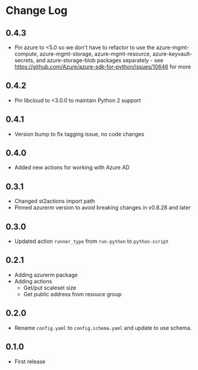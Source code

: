 # Change Log

## 0.4.3

- Pin azure to <5.0 so we don't have to refactor to use the azure-mgmt-compute,
  azure-mgmt-storage, azure-mgmt-resource, azure-keyvault-secrets, and
  azure-storage-blob packages separately - see
  https://github.com/Azure/azure-sdk-for-python/issues/10646 for more

## 0.4.2

- Pin libcloud to <3.0.0 to maintain Python 2 support

## 0.4.1

- Version bump to fix tagging issue, no code changes

## 0.4.0

- Added new actions for working with Azure AD

## 0.3.1

- Changed st2actions import path
- Pinned azurerm version to avoid breaking changes in v0.8.28 and later

## 0.3.0

- Updated action `runner_type` from `run-python` to `python-script`

## 0.2.1

- Adding azurerm package
- Adding actions
  - Get/put scaleset size 
  - Get public address from resouce group

## 0.2.0

- Rename `config.yaml` to `config.schema.yaml` and update to use schema.

## 0.1.0

- First release 
